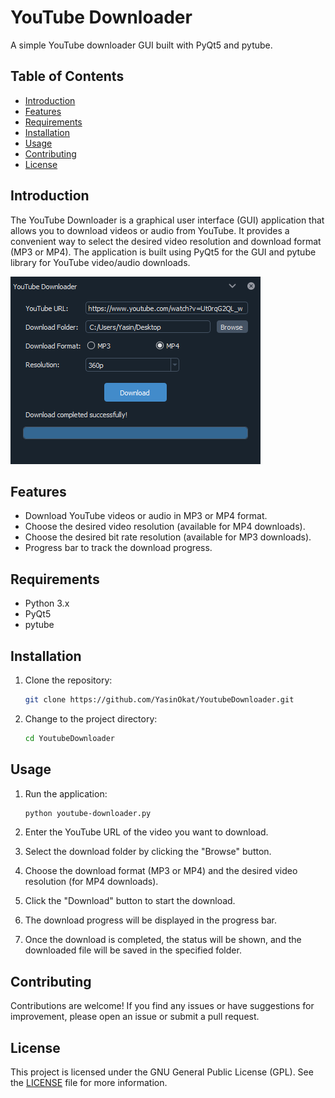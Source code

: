 # YouTube Downloader

A simple YouTube downloader GUI built with PyQt5 and pytube.

## Table of Contents

- [Introduction](#introduction)
- [Features](#features)
- [Requirements](#requirements)
- [Installation](#installation)
- [Usage](#usage)
- [Contributing](#contributing)
- [License](#license)

## Introduction

The YouTube Downloader is a graphical user interface (GUI) application that allows you to download videos or audio from YouTube. It provides a convenient way to select the desired video resolution and download format (MP3 or MP4). The application is built using PyQt5 for the GUI and pytube library for YouTube video/audio downloads.

![Screenshot](app2.png)

## Features

- Download YouTube videos or audio in MP3 or MP4 format.
- Choose the desired video resolution (available for MP4 downloads).
- Choose the desired bit rate resolution (available for MP3 downloads).
- Progress bar to track the download progress.

## Requirements

- Python 3.x
- PyQt5
- pytube

## Installation

1. Clone the repository:
      ```bash
      git clone https://github.com/YasinOkat/YoutubeDownloader.git
      
2. Change to the project directory:
      ```bash
      cd YoutubeDownloader

## Usage

1. Run the application:

      ```bash
      python youtube-downloader.py
      

2. Enter the YouTube URL of the video you want to download.
3. Select the download folder by clicking the "Browse" button.
4. Choose the download format (MP3 or MP4) and the desired video resolution (for MP4 downloads).
5. Click the "Download" button to start the download.
6. The download progress will be displayed in the progress bar.
7. Once the download is completed, the status will be shown, and the downloaded file will be saved in the specified folder.

## Contributing

Contributions are welcome! If you find any issues or have suggestions for improvement, please open an issue or submit a pull request.

## License

This project is licensed under the GNU General Public License (GPL). See the [LICENSE](LICENSE) file for more information.

